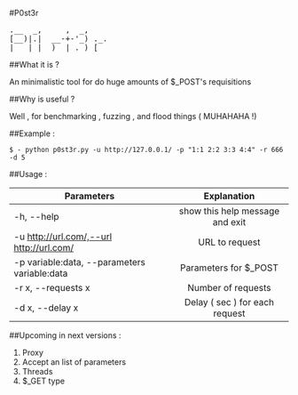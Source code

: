 #P0st3r

<pre>.__  _,     ,  _,
[__)|.|  __-+-'_) ._.
|   |_| _)  | ._) [</pre>

##What it is ? 

An minimalistic tool for do huge amounts of $_POST's requisitions

##Why is useful ?

Well , for benchmarking , fuzzing , and flood things ( MUHAHAHA !)

##Example :

`$ - python p0st3r.py -u http://127.0.0.1/ -p "1:1 2:2 3:3 4:4" -r 666 -d 5`

##Usage :

| Parameters        | Explanation
|-------------------|:----------------------------------:|
|-h, --help         |   show this help message and exit       
|-u http://url.com/,--url http://url.com/  | URL to request         
|-p variable:data, --parameters variable:data |   Parameters for $_POST
|-r x, --requests x |   Number of requests
|-d x, --delay x    |   Delay ( sec ) for each request


##Upcoming in next versions : 

1. Proxy 
2. Accept an list of parameters
3. Threads
4. $_GET type



